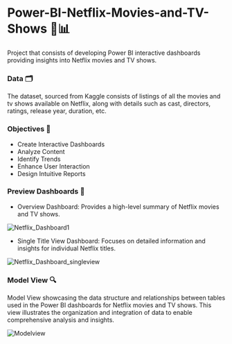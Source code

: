 # Power-BI-Netflix-Movies-and-TV-Shows 🎥📊
Project that consists of developing Power BI interactive dashboards providing insights into Netflix movies and TV shows.

### Data 🗂️
The dataset, sourced from Kaggle consists of listings of all the movies and tv shows available on Netflix, along with details such as cast, directors, ratings, release year, duration, etc.

### Objectives 🎯
- Create Interactive Dashboards
- Analyze Content
- Identify Trends
- Enhance User Interaction
- Design Intuitive Reports

### Preview Dashboards 👀
- Overview Dashboard: Provides a high-level summary of Netflix movies and TV shows.
  
![Netflix_Dashboard1](https://github.com/user-attachments/assets/198e30e5-3802-4b31-bb5e-0dc035b91bd1)

- Single Title View Dashboard: Focuses on detailed information and insights for individual Netflix titles. 

![Netflix_Dashboard_singleview](https://github.com/user-attachments/assets/be4cfe9b-36c5-41f5-ad66-a64439172a25)

### Model View 🔍
Model View showcasing the data structure and relationships between tables used in the Power BI dashboards for Netflix movies and TV shows. This view illustrates the organization and integration of data to enable comprehensive analysis and insights.

![Modelview](https://github.com/user-attachments/assets/b6cb513f-6400-4309-9663-5c51f8b6e2a6)


